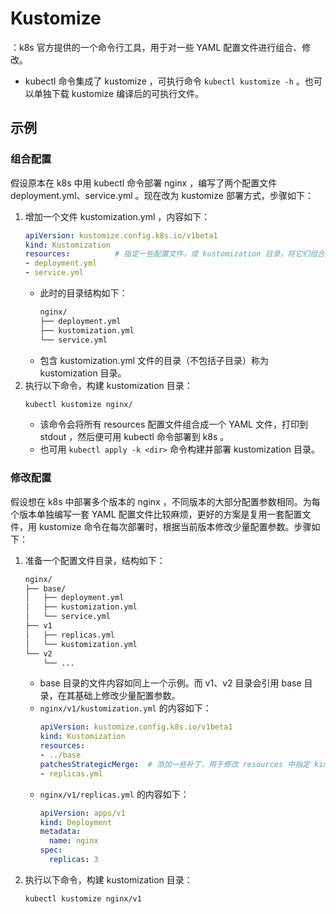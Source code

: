 # Kustomize

：k8s 官方提供的一个命令行工具，用于对一些 YAML 配置文件进行组合、修改。
- kubectl 命令集成了 kustomize ，可执行命令 `kubectl kustomize -h` 。也可以单独下载 kustomize 编译后的可执行文件。

## 示例

### 组合配置

假设原本在 k8s 中用 kubectl 命令部署 nginx ，编写了两个配置文件 deployment.yml、service.yml 。现在改为 kustomize 部署方式，步骤如下：
1. 增加一个文件 kustomization.yml ，内容如下：
    ```yml
    apiVersion: kustomize.config.k8s.io/v1beta1
    kind: Kustomization
    resources:          # 指定一些配置文件，或 kustomization 目录，将它们组合成一个 YAML 文件
    - deployment.yml
    - service.yml
    ```
    - 此时的目录结构如下：
      ```sh
      nginx/
      ├── deployment.yml
      ├── kustomization.yml
      └── service.yml
      ```
    - 包含 kustomization.yml 文件的目录（不包括子目录）称为 kustomization 目录。
2. 执行以下命令，构建 kustomization 目录：
    ```sh
    kubectl kustomize nginx/
    ```
    - 该命令会将所有 resources 配置文件组合成一个 YAML 文件，打印到 stdout ，然后便可用 kubectl 命令部署到 k8s 。
    - 也可用 `kubectl apply -k <dir>` 命令构建并部署 kustomization 目录。

### 修改配置

假设想在 k8s 中部署多个版本的 nginx ，不同版本的大部分配置参数相同。为每个版本单独编写一套 YAML 配置文件比较麻烦，更好的方案是复用一套配置文件，用 kustomize 命令在每次部署时，根据当前版本修改少量配置参数。步骤如下：
1. 准备一个配置文件目录，结构如下：
    ```sh
    nginx/
    ├── base/
    │   ├── deployment.yml
    │   ├── kustomization.yml
    │   └── service.yml
    ├── v1
    │   ├── replicas.yml
    │   └── kustomization.yml
    └── v2
        └── ...
    ```
    - base 目录的文件内容如同上一个示例。而 v1、v2 目录会引用 base 目录，在其基础上修改少量配置参数。
    - `nginx/v1/kustomization.yml` 的内容如下：
      ```yml
      apiVersion: kustomize.config.k8s.io/v1beta1
      kind: Kustomization
      resources:
      - ../base
      patchesStrategicMerge:  # 添加一些补丁，用于修改 resources 中指定 kind、metadata.name 的配置文件中的字段
      - replicas.yml
      ```
    - `nginx/v1/replicas.yml` 的内容如下：
      ```yml
      apiVersion: apps/v1
      kind: Deployment
      metadata:
        name: nginx
      spec:
        replicas: 3
      ```
2. 执行以下命令，构建 kustomization 目录：
    ```sh
    kubectl kustomize nginx/v1
    ```
